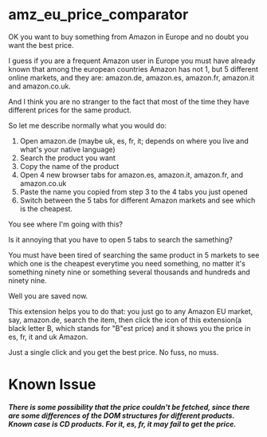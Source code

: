 # amz_eu_price_comparator
OK you want to buy something from Amazon in Europe and no doubt you want the best price.

I guess if you are a frequent Amazon user in Europe you must have already known that among the european countries Amazon has not 1, but 5 different online markets, and they are: amazon.de, amazon.es, amazon.fr, amazon.it and amazon.co.uk.

And I think you are no stranger to the fact that most of the time they have different prices for the same product.

So let me describe normally what you would do:

1. Open amazon.de (maybe uk, es, fr, it; depends on where you live and what's your native language)
2. Search the product you want
3. Copy the name of the product
4. Open 4 new browser tabs for amazon.es, amazon.it, amazon.fr, and amazon.co.uk
5. Paste the name you copied from step 3 to the 4 tabs you just opened
6. Switch between the 5 tabs for different Amazon markets and see which is the cheapest.

You see where I'm going with this?

Is it annoying that you have to open 5 tabs to search the samething?

You must have been tired of searching the same product in 5 markets to see which one is the cheapest everytime you need something, no matter it's something ninety nine or something several thousands and hundreds and ninety nine.

Well you are saved now.

This extension helps you to do that: you just go to any Amazon EU market, say, amazon.de, search the item, then click the icon of this extension(a black letter B, which stands for "B"est price) and it shows you the price in es, fr, it and uk Amazon.

Just a single click and you get the best price. No fuss, no muss.

# Known Issue
##### There is some possibility that the price couldn't be fetched, since there are some differences of the DOM structures for different products. Known case is CD products. For it, es, fr, it may fail to get the price.
